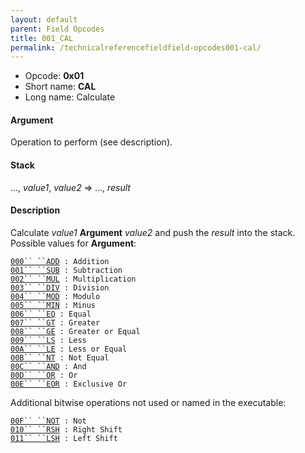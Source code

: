 ```yaml
---
layout: default
parent: Field Opcodes
title: 001_CAL
permalink: /technicalreferencefieldfield-opcodes001-cal/
---
```


-   Opcode: **0x01**
-   Short name: **CAL**
-   Long name: Calculate

#### Argument

Operation to perform (see description).

#### Stack

..., *value1*, *value2* =&gt; ..., *result*

#### Description

Calculate *value1* **Argument** *value2* and push the *result* into the stack. Possible values for **Argument**:

[`000`` ``ADD`](001_CAL/000_ADD)` : Addition`  
[`001`` ``SUB`](001_CAL/001_SUB)` : Subtraction`  
[`002`` ``MUL`](001_CAL/002_MUL)` : Multiplication`  
[`003`` ``DIV`](001_CAL/003_DIV)` : Division`  
[`004`` ``MOD`](001_CAL/004_MOD)` : Modulo`  
[`005`` ``MIN`](001_CAL/005_MIN)` : Minus`  
[`006`` ``EQ`](001_CAL/006_EQ)` : Equal`  
[`007`` ``GT`](001_CAL/007_GT)` : Greater`  
[`008`` ``GE`](001_CAL/008_GE)` : Greater or Equal`  
[`009`` ``LS`](001_CAL/009_LS)` : Less`  
[`00A`` ``LE`](001_CAL/00A_LE)` : Less or Equal`  
[`00B`` ``NT`](001_CAL/00B_NT)` : Not Equal`  
[`00C`` ``AND`](00C_AND)` : And`  
[`00D`` ``OR`](00D_OR)` : Or`  
[`00E`` ``EOR`](00E_EOR)` : Exclusive Or`

Additional bitwise operations not used or named in the executable:

[`00F`` ``NOT`](001_CAL/00F_NOT)` : Not`  
[`010`` ``RSH`](001_CAL/010_RSH)` : Right Shift`  
[`011`` ``LSH`](001_CAL/011_LSH)` : Left Shift`
